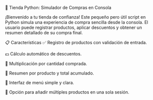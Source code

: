 🛒 Tienda Python: Simulador de Compras en Consola

¡Bienvenido a tu tienda de confianza! Este pequeño pero útil script en Python simula una experiencia de compra sencilla desde la consola. El usuario puede registrar productos, aplicar descuentos y obtener un resumen detallado de su compra final.

📋 Características
✅ Registro de productos con validación de entrada.

💵 Cálculo automático de descuentos.

🧮 Multiplicación por cantidad comprada.

🧾 Resumen por producto y total acumulado.

🧠 Interfaz de menú simple y clara.

🔁 Opción para añadir múltiples productos en una sola sesión.

